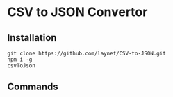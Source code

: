 # CSV to JSON Convertor

## Installation
```
git clone https://github.com/laynef/CSV-to-JSON.git
npm i -g
csvToJson
```

## Commands
